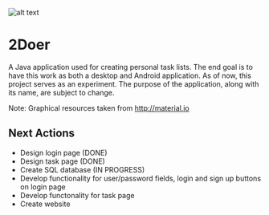 ![alt text](https://github.com/pippom/2Doer/blob/master/src/sample/assets/2Doer_logo2.PNG)

# 2Doer
A Java application used for creating personal task lists. The end goal is to have this work as both a desktop and Android application. As of now, this project serves as an experiment. The purpose of the application, along with its name, are subject to change.

Note: Graphical resources taken from http://material.io

## Next Actions
- Design login page (DONE)
- Design task page (DONE)
- Create SQL database (IN PROGRESS)
- Develop functionality for user/password fields, login and sign up buttons on login page
- Develop functonality for task page
- Create website
